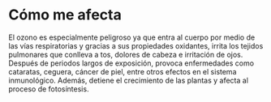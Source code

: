 #  Cómo me afecta

El ozono es especialmente peligroso ya que entra al cuerpo por medio de las vías respiratorias y gracias a sus propiedades oxidantes, irrita los tejidos pulmonares que conlleva a tos, dolores de cabeza e irritación de ojos. Después de periodos largos de exposición, provoca enfermedades como cataratas, ceguera, cáncer de piel, entre otros efectos en el sistema inmunológico. Además, detiene el crecimiento de las plantas y afecta al proceso de fotosíntesis.
